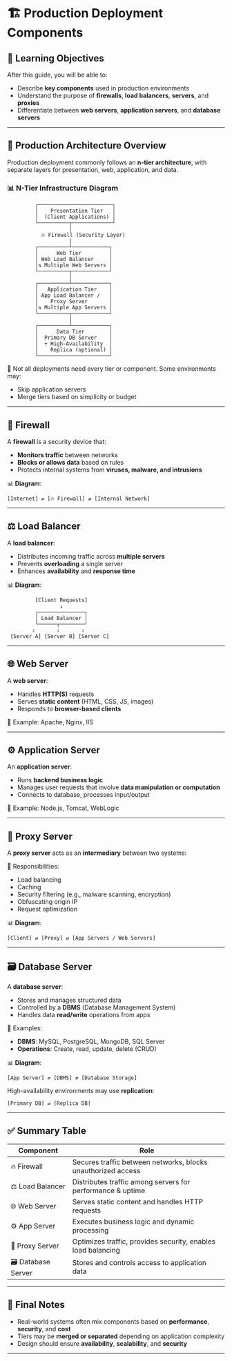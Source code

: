 # 🏗️ Production Deployment Components

## 🎯 Learning Objectives

After this guide, you will be able to:

- Describe **key components** used in production environments
- Understand the purpose of **firewalls**, **load balancers**, **servers**, and **proxies**
- Differentiate between **web servers**, **application servers**, and **database servers**

---

## 🧱 Production Architecture Overview

Production deployment commonly follows an **n-tier architecture**, with separate layers for presentation, web, application, and data.

### 📊 N-Tier Infrastructure Diagram

```
         ┌────────────────────────┐
         │    Presentation Tier   │
         │  (Client Applications) │
         └──────────┬─────────────┘
                    │
           🔥 Firewall (Security Layer)
                    │
         ┌──────────┴────────────┐
         │      Web Tier         │
         │ Web Load Balancer     │
         │⇅ Multiple Web Servers │
         └──────────┬────────────┘
                    │
         ┌──────────┴────────────┐
         │   Application Tier    │
         │ App Load Balancer /   │
         │    Proxy Server       │
         │⇅ Multiple App Servers │
         └──────────┬────────────┘
                    │
         ┌──────────┴────────────┐
         │      Data Tier        │
         │  Primary DB Server    │
         │  + High-Availability  │
         │    Replica (optional) │
         └───────────────────────┘
```

🧠 Not all deployments need every tier or component. Some environments may:

- Skip application servers
- Merge tiers based on simplicity or budget

---

## 🔐 Firewall

A **firewall** is a security device that:

- **Monitors traffic** between networks
- **Blocks or allows data** based on rules
- Protects internal systems from **viruses, malware, and intrusions**

📊 **Diagram**:

```
[Internet] ⇄ [🔥 Firewall] ⇄ [Internal Network]
```

---

## ⚖️ Load Balancer

A **load balancer**:

- Distributes incoming traffic across **multiple servers**
- Prevents **overloading** a single server
- Enhances **availability** and **response time**

📊 **Diagram**:

```
         [Client Requests]
                 ↓
         ┌───────────────┐
         │ Load Balancer │
         └──────┬────────┘
        ⇩       ⇩       ⇩
 [Server A] [Server B] [Server C]
```

---

## 🌐 Web Server

A **web server**:

- Handles **HTTP(S)** requests
- Serves **static content** (HTML, CSS, JS, images)
- Responds to **browser-based clients**

🧠 Example: Apache, Nginx, IIS

---

## ⚙️ Application Server

An **application server**:

- Runs **backend business logic**
- Manages user requests that involve **data manipulation or computation**
- Connects to database, processes input/output

🧠 Example: Node.js, Tomcat, WebLogic

---

## 🧩 Proxy Server

A **proxy server** acts as an **intermediary** between two systems:

📌 Responsibilities:

- Load balancing
- Caching
- Security filtering (e.g., malware scanning, encryption)
- Obfuscating origin IP
- Request optimization

📊 **Diagram**:

```
[Client] ⇄ [Proxy] ⇄ [App Servers / Web Servers]
```

---

## 🗃️ Database Server

A **database server**:

- Stores and manages structured data
- Controlled by a **DBMS** (Database Management System)
- Handles data **read/write** operations from apps

🧠 Examples:

- **DBMS**: MySQL, PostgreSQL, MongoDB, SQL Server
- **Operations**: Create, read, update, delete (CRUD)

📊 **Diagram**:

```
[App Server] ⇄ [DBMS] ⇄ [Database Storage]
```

High-availability environments may use **replication**:

```
[Primary DB] ⇄ [Replica DB]
```

---

## ✅ Summary Table

| Component          | Role                                                         |
| ------------------ | ------------------------------------------------------------ |
| 🔥 Firewall        | Secures traffic between networks, blocks unauthorized access |
| ⚖️ Load Balancer   | Distributes traffic among servers for performance & uptime   |
| 🌐 Web Server      | Serves static content and handles HTTP requests              |
| ⚙️ App Server      | Executes business logic and dynamic processing               |
| 🧩 Proxy Server    | Optimizes traffic, provides security, enables load balancing |
| 🗃️ Database Server | Stores and controls access to application data               |

---

## 🧠 Final Notes

- Real-world systems often mix components based on **performance**, **security**, and **cost**
- Tiers may be **merged or separated** depending on application complexity
- Design should ensure **availability**, **scalability**, and **security**

---
